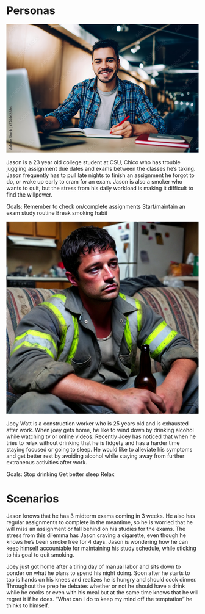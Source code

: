 # Personas

![Persona1](persona1.png)

Jason is a 23 year old college student at CSU, Chico who has trouble juggling assignment due dates and exams between the classes he’s taking.  Jason frequently has to pull late nights to finish an assignment he forgot to do, or wake up early to cram for an exam.  Jason is also a smoker who wants to quit, but the stress from his daily workload is making it difficult to find the willpower.

Goals:
	Remember to check on/complete assignments
	Start/maintain an exam study routine
	Break smoking habit

![Persona1](persona2.png)

Joey Watt is a construction worker who is 25 years old and is exhausted after work. When joey gets home, he like to wind down by drinking alcohol while watching tv or online videos. Recently Joey has noticed that when he tries to relax without drinking that he is fidgety and has a harder time staying focused or going to sleep. He would like to alleviate his symptoms and get better rest by avoiding alcohol while staying away from further extraneous activities after work.

Goals: 
Stop drinking
Get better sleep
Relax

# Scenarios

Jason knows that he has 3 midterm exams coming in 3 weeks.  He also has regular assignments to complete in the meantime, so he is worried that he will miss an assignment or fall behind on his studies for the exams.  The stress from this dilemma has Jason craving a cigarette, even though he knows he’s been smoke free for 4 days.  Jason is wondering how he can keep himself accountable for maintaining his study schedule, while sticking to his goal to quit smoking.



Joey just got home after a tiring day of manual labor and sits down to ponder on what he plans to spend his night doing. Soon after he starts to tap is hands on his knees and realizes he is hungry and should cook dinner. Throughout the prep he debates whether or not he should have a drink while he cooks or even with his meal but at the same time knows that he will regret it if he does. “What can I do to keep my mind off the temptation” he thinks to himself.
